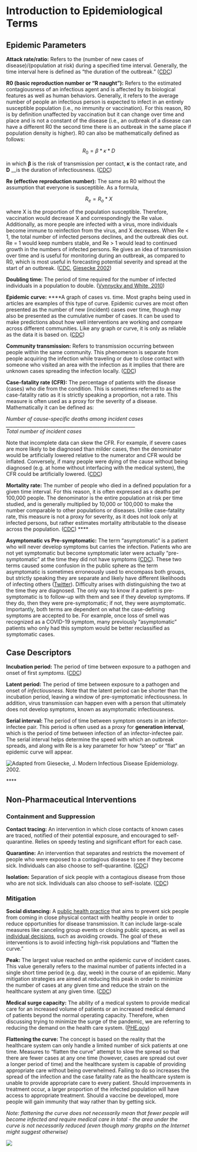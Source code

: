 # Introduction to Epidemiological Terms

## Epidemic Parameters

**Attack rate/ratio:** Refers to the \(number of new cases of disease\)/\(population at risk\) during a specified time interval. Generally, the time interval here is defined as “the duration of the outbreak.” \([CDC](https://www.cdc.gov/csels/dsepd/ss1978/glossary.html)\)

**R0 \(basic reproduction number or “R naught”\):** Refers to the estimated contagiousness of an infectious agent and is affected by its biological features as well as human behaviors. Generally, it refers to the average number of people an infectious person is expected to infect in an entirely susceptible population \(i.e., no immunity or vaccination\). For this reason, R0 is by definition unaffected by vaccination but it can change over time and place and is not a constant of the disease \(i.e., an outbreak of a disease can have a different R0 the second time there is an outbreak in the same place if population density is higher\). R0 can also be mathematically defined as follows:

$$
R_{0} = \beta *  \kappa * D
$$

in which **β** is the risk of transmission per contact, **κ** is the contact rate, and **D** __is the duration of infectiousness. \([CDC](https://wwwnc.cdc.gov/eid/article/25/1/17-1901_article)\)

**Re \(effective reproduction number\):** The same as R0 without the assumption that everyone is susceptible. As a formula,

$$
R_e = R_o * X
$$

where X is the proportion of the population susceptible. Therefore, vaccination would decrease X and correspondingly the Re value. Additionally, as more people are infected with a virus, more individuals become immune to reinfection from the virus, and X decreases. When Re &lt; 1, the total number of infected persons declines, and the outbreak dies out. Re = 1 would keep numbers stable, and Re &gt; 1 would lead to continued growth in the numbers of infected persons. Re gives an idea of transmission over time and is useful for monitoring during an outbreak, as compared to R0, which is most useful in forecasting potential severity and spread at the start of an outbreak. \([CDC](https://wwwnc.cdc.gov/eid/article/25/1/17-1901_article), [Giesecke 2002](https://books.google.com/books/about/Modern_Infectious_Disease_Epidemiology_S.html?id=lHSBQgAACAAJ)\)

**Doubling time:** The period of time required for the number of infected individuals in a population to double. \([Vynnycky and White, 2010](http://anintroductiontoinfectiousdiseasemodelling.com/)\)

**Epidemic curve:**  ****A graph of cases vs. time. Most graphs being used in articles are examples of this type of curve. Epidemic curves are most often presented as the number of new \(incident\) cases over time, though may also be presented as the cumulative number of cases. It can be used to make predictions about how well interventions are working and compare across different communities. Like any graph or curve, it is only as reliable as the data it is based on. \([CDC](https://www.cdc.gov/training/quicklearns/createepi/index.html)\)

**Community transmission:** Refers to transmission occurring between people within the same community. This phenomenon is separate from people acquiring the infection while traveling or due to close contact with someone who visited an area with the infection as it implies that there are unknown cases spreading the infection locally. \([CDC](https://www.cdc.gov/coronavirus/2019-ncov/downloads/community-mitigation-strategy.pdf)\)

**Case-fatality rate \(CFR\):** The percentage of patients with the disease \(cases\) who die from the condition. This is sometimes referred to as the case-fatality ratio as it is strictly speaking a proportion, not a rate. This measure is often used as a proxy for the severity of a disease. Mathematically it can be defined as:

_Number of cause-specific deaths among incident cases   
\_\_\_\_\_\_\_\_\_\_\_\_\_\_\_\_\_\_\_\_\_\_\_\_\_\_\_\_\_\_\_\_\_\_\_\_\_\_\_\_\_\_\_\_\_\_\_\_\_\_\_\_\_\_\_  
                   Total number of incident cases_

Note that incomplete data can skew the CFR. For example, if severe cases are more likely to be diagnosed than milder cases, then the denominator would be artificially lowered relative to the numerator and CFR would be inflated. Conversely, if many people were dying of the cause without being diagnosed \(e.g. at home without interfacing with the medical system\), the CFR could be artificially lowered. \([CDC](https://www.cdc.gov/csels/dsepd/ss1978/lesson3/section3.html)\)

**Mortality rate:** The number of people who died in a defined population for a given time interval. For this reason, it is often expressed as x deaths per 100,000 people. The denominator is the entire population at risk per time studied, and is generally multiplied by 10,000 or 100,000 to make the number comparable to other populations or diseases. Unlike case-fatality rate, this measure is not a proxy for severity, as it does not look only at infected persons, but rather estimates mortality attributable to the disease across the population. \([CDC](https://www.cdc.gov/csels/dsepd/ss1978/lesson3/section3.html)\) ****

**Asymptomatic vs Pre-symptomatic:** The term “asymptomatic” is a patient who will never develop symptoms but carries the infection. Patients who are not yet symptomatic but become symptomatic later were actually “pre-symptomatic” at the time they did not have symptoms \([CDC](https://www.cdc.gov/coronavirus/2019-ncov/hcp/planning-scenarios.html)\). These two terms caused some confusion in the public sphere as the term asymptomatic is sometimes erroneously used to encompass both groups, but strictly speaking they are separate and likely have different likelihoods of infecting others \([Twitter](https://twitter.com/XihongLin/status/1270334436895264769)\). Difficulty arises with distinguishing the two at the time they are diagnosed. The only way to know if a patient is pre-symptomatic is to follow-up with them and see if they develop symptoms. If they do, then they were pre-symptomatic; if not, they were asymptomatic. Importantly, both terms are dependent on what the case-defining symptoms are accepted to be. For example, once loss of smell was recognized as a COVID-19 symptom, many previously “asymptomatic” patients who only had this symptom would be better reclassified as symptomatic cases.

## Case Descriptors

**Incubation period:** The period of time between exposure to a pathogen and onset of first _symptoms_. \([CDC](https://www.cdc.gov/training/QuickLearns/exposure/2.html)\)

**Latent period:** The period of time between exposure to a pathogen and onset of _infectiousness_. Note that the latent period can be shorter than the incubation period, leaving a window of pre-symptomatic infectiousness. In addition, virus transmission can happen even with a person that ultimately does not develop symptoms, known as asymptomatic infectiousness.

**Serial interval:** The period of time between symptom onsets in an infector-infectee pair. This period is often used as a proxy for **generation interval**, which is the period of time between infection of an infector-infectee pair. The serial interval helps determine the speed with which an outbreak spreads, and along with Re is a key parameter for how “steep” or “flat” an epidemic curve will appear.

![Adapted from Giesecke, J. Modern Infectious Disease Epidemiology. 2002.](https://lh6.googleusercontent.com/JuXtFn-a7Bq8rz5QTO0taFwFNFbHKmHSDGwUm4ZWQu5OBytoraQTTQ_BwHOEp9x7lA5ePxJl5FwD7tY0TmHg3vCoozyQ7qj7eZkBmmMmYBuoDaSNIEwT9HsU3fsodKfUIaCLp3Wr)

\*\*\*\*

## Non-Pharmaceutical Interventions

### Containment and Suppression

**Contact tracing:** An intervention in which close contacts of known cases are traced, notified of their potential exposure, and encouraged to self-quarantine. Relies on speedy testing and significant effort for each case.

**Quarantine:** An intervention that separates and restricts the movement of people who were exposed to a contagious disease to see if they become sick. Individuals can also choose to self-quarantine. \([CDC](https://www.cdc.gov/quarantine/index.html)\) 

**Isolation:** Separation of sick people with a contagious disease from those who are not sick. Individuals can also choose to self-isolate. \([CDC](https://www.cdc.gov/quarantine/index.html)\)

### Mitigation

**Social distancing:** A [public health practice](https://hub.jhu.edu/2020/03/13/what-is-social-distancing/) that aims to prevent sick people from coming in close physical contact with healthy people in order to reduce opportunities for disease transmission. It can include large-scale measures like canceling group events or closing public spaces, as well as [individual decisions](https://medium.com/@ariadnelabs/social-distancing-this-is-not-a-snow-day-ac21d7fa78b4), such as avoiding crowds. The goal of these interventions is to avoid infecting high-risk populations and “flatten the curve.”

**Peak:** The largest value reached on anthe epidemic curve of incident cases. This value generally refers to the maximal number of patients infected in a single short time period \(e.g. day, week\) in the course of an epidemic. Many mitigation strategies are aimed at reducing this peak in order to minimize the number of cases at any given time and reduce the strain on the healthcare system at any given time. \([CDC](https://www.cdc.gov/csels/dsepd/ss1978/lesson1/section11.html)\)

**Medical surge capacity:** The ability of a medical system to provide medical care for an increased volume of patients or an increased medical demand of patients beyond the normal operating capacity. Therefore, when discussing trying to minimize the surge of the pandemic, we are referring to reducing the demand on the health care system. \([PHE.gov](https://www.phe.gov/Preparedness/planning/mscc/handbook/chapter1/Pages/whatismedicalsurge.aspx)\)

**Flattening the curve:** The concept is based on the reality that the healthcare system can only handle a limited number of sick patients at one time. Measures to “flatten the curve” attempt to slow the spread so that there are fewer cases at any one time \(however, cases are spread out over a longer period of time\) and the healthcare system is capable of providing appropriate care without being overwhelmed. Failing to do so increases the spread of the infection and the case fatality rate as the healthcare system is unable to provide appropriate care to every patient. Should improvements in treatment occur, a larger proportion of the infected population will have access to appropriate treatment. Should a vaccine be developed, more people will gain immunity that way rather than by getting sick.

_Note: flattening the curve does not necessarily mean that fewer people will become infected and require medical care in total - the area under the curve is not necessarily reduced \(even though many graphs on the Internet might suggest otherwise\)_

![](https://lh5.googleusercontent.com/p6vpfE1XTzmhdaALgyghn0X6vFAqaPcCn2wcOOwC6JADJD-YmUWXRXNbJF-zGtMcTV4_1Boe8wn-82gFNueIZi-65woTT4uvG2sZ6VnhzrpPwosaH9_7gMpdasKHnilo8Tb4fMUr)

